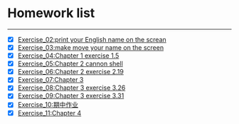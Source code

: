 # Homework list
***
- [x] [Exercise_02:print your English name on the screan](https://github.com/Ogatayoru/compuational_physics_N2015301020145/blob/master/Ogata)
- [x] [Exercise_03:make move your name on the screen](https://github.com/Ogatayoru/compuational_physics_N2015301020145/blob/master/Kaori.py)
- [x] [Exercise_04:Chapter 1 exercise 1.5](https://github.com/Ogatayoru/compuational_physics_N2015301020145/blob/master/Exercise_04_ch1.5.md)
- [x] [Exercise_05:Chapter 2 cannon shell ](https://github.com/Ogatayoru/compuational_physics_N2015301020145/blob/master/exercise_05.chapter2.md)
- [x] [Exercise_06:Chapter 2 exercise 2.19 ](https://github.com/Ogatayoru/compuational_physics_N2015301020145/blob/master/Exercise_06.chapter2_exercise2.19.md)
- [x] [Exercise_07:Chapter 3  ](https://github.com/Ogatayoru/compuational_physics_N2015301020145/blob/master/Exercise_07.chapter3.md)
- [x] [Exercise_08:Chapter 3 exercise 3.26 ](https://github.com/Ogatayoru/compuational_physics_N2015301020145/blob/master/exercise_08.md)
- [x] [Exercise_09:Chapter 3 exercise 3.31 ](https://github.com/Ogatayoru/compuational_physics_N2015301020145/blob/master/exercise10.md)
- [x] [Exercise_10:期中作业 ](https://github.com/Ogatayoru/compuational_physics_N2015301020145/blob/master/retrosnake.md)
- [x] [Exercise_11:Chapter 4 ](https://github.com/Ogatayoru/compuational_physics_N2015301020145/blob/master/exercise10.md)
